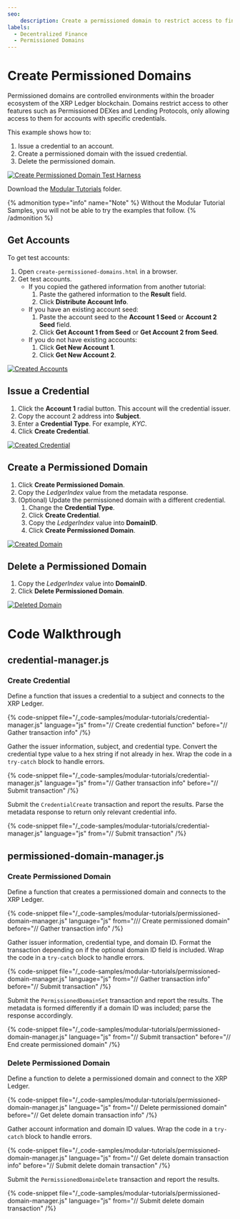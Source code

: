 ```yaml
---
seo:
    description: Create a permissioned domain to restrict access to financial services that meet compliance requirements.
labels:
  - Decentralized Finance
  - Permissioned Domains
---
```

# Create Permissioned Domains

Permissioned domains are controlled environments within the broader ecosystem of the XRP Ledger blockchain. Domains restrict access to other features such as Permissioned DEXes and Lending Protocols, only allowing access to them for accounts with specific credentials.

This example shows how to:

1. Issue a credential to an account.
2. Create a permissioned domain with the issued credential.
3. Delete the permissioned domain.

[![Create Permissioned Domain Test Harness](/docs/img/create-permissioned-domain-1.png)](/docs/img/create-permissioned-domain-1.png)

Download the [Modular Tutorials](https://github.com/XRPLF/xrpl-dev-portal/tree/master/_code-samples/modular-tutorials/) folder.

{% admonition type="info" name="Note" %}
Without the Modular Tutorial Samples, you will not be able to try the examples that follow. 
{% /admonition %}

## Get Accounts

To get test accounts:

1. Open `create-permissioned-domains.html` in a browser.
2. Get test accounts.
    - If you copied the gathered information from another tutorial:
        1. Paste the gathered information to the **Result** field.
        2. Click **Distribute Account Info**.
    - If you have an existing account seed:
        1. Paste the account seed to the **Account 1 Seed** or **Account 2 Seed** field.
        2. Click **Get Account 1 from Seed** or **Get Account 2 from Seed**.
    - If you do not have existing accounts:
        1. Click **Get New Account 1**.
        2. Click **Get New Account 2**.

[![Created Accounts](/docs/img/create-permissioned-domain-2.png)](/docs/img/create-permissioned-domain-2.png)


## Issue a Credential

1. Click the **Account 1** radial button. This account will the credential issuer.
2. Copy the account 2 address into **Subject**.
3. Enter a **Credential Type**. For example, _KYC_.
4. Click **Create Credential**.

[![Created Credential](/docs/img/create-permissioned-domain-3.png)](/docs/img/create-permissioned-domain-3.png)


## Create a Permissioned Domain

1. Click **Create Permissioned Domain**.
2. Copy the _LedgerIndex_ value from the metadata response.
3. (Optional) Update the permissioned domain with a different credential.
   1. Change the **Credential Type**.
   2. Click **Create Credential**.
   3. Copy the _LedgerIndex_ value into **DomainID**.
   4. Click **Create Permissioned Domain**.

[![Created Domain](/docs/img/create-permissioned-domain-4.png)](/docs/img/create-permissioned-domain-4.png)


## Delete a Permissioned Domain

1. Copy the _LedgerIndex_ value into **DomainID**.
2. Click **Delete Permissioned Domain**.

[![Deleted Domain](/docs/img/create-permissioned-domain-5.png)](/docs/img/create-permissioned-domain-5.png)



# Code Walkthrough

## credential-manager.js

### Create Credential

Define a function that issues a credential to a subject and connects to the XRP Ledger.

{% code-snippet file="/_code-samples/modular-tutorials/credential-manager.js" language="js" from="// Create credential function" before="// Gather transaction info" /%}

Gather the issuer information, subject, and credential type. Convert the credential type value to a hex string if not already in hex. Wrap the code in a `try-catch` block to handle errors.

{% code-snippet file="/_code-samples/modular-tutorials/credential-manager.js" language="js" from="// Gather transaction info" before="// Submit transaction" /%}

Submit the `CredentialCreate` transaction and report the results. Parse the metadata response to return only relevant credential info.

{% code-snippet file="/_code-samples/modular-tutorials/credential-manager.js" language="js" from="// Submit transaction" /%}


## permissioned-domain-manager.js

### Create Permissioned Domain

Define a function that creates a permissioned domain and connects to the XRP Ledger.

{% code-snippet file="/_code-samples/modular-tutorials/permissioned-domain-manager.js" language="js" from="/// Create permissioned domain" before="// Gather transaction info" /%}

Gather issuer information, credential type, and domain ID. Format the transaction depending on if the optional domain ID field is included. Wrap the code in a `try-catch` block to handle errors.

{% code-snippet file="/_code-samples/modular-tutorials/permissioned-domain-manager.js" language="js" from="// Gather transaction info" before="// Submit transaction" /%}

Submit the `PermissionedDomainSet` transaction and report the results. The metadata is formed differently if a domain ID was included; parse the response accordingly.

{% code-snippet file="/_code-samples/modular-tutorials/permissioned-domain-manager.js" language="js" from="// Submit transaction" before="// End create permissioned domain" /%}

### Delete Permissioned Domain

Define a function to delete a permissioned domain and connect to the XRP Ledger.

{% code-snippet file="/_code-samples/modular-tutorials/permissioned-domain-manager.js" language="js" from="// Delete permissioned domain" before="// Get delete domain transaction info" /%}

Gather account information and domain ID values. Wrap the code in a `try-catch` block to handle errors.

{% code-snippet file="/_code-samples/modular-tutorials/permissioned-domain-manager.js" language="js" from="// Get delete domain transaction info" before="// Submit delete domain transaction" /%}

Submit the `PermissionedDomainDelete` transaction and report the results.

{% code-snippet file="/_code-samples/modular-tutorials/permissioned-domain-manager.js" language="js" from="// Submit delete domain transaction" /%}
